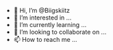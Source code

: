 - 👋 Hi, I’m @Biigskiitz
- 👀 I’m interested in ...
- 🌱 I’m currently learning ...
- 💞️ I’m looking to collaborate on ...
- 📫 How to reach me ...

<!---
Biigskiitz/Biigskiitz is a ✨ special ✨ repository because its `README.md` (this file) appears on your GitHub profile.
You can click the Preview link to take a look at your changes.
--->
